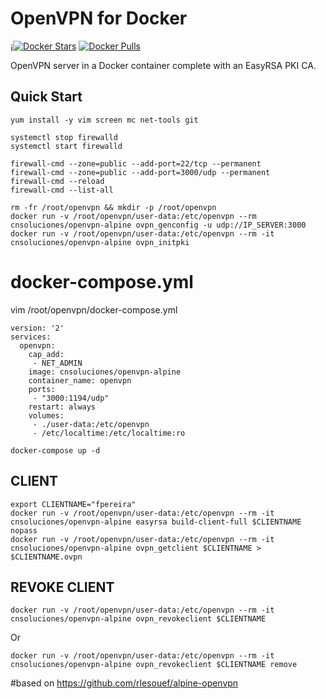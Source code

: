 # OpenVPN for Docker

¡[![Docker Stars](https://img.shields.io/docker/stars/kylemanna/openvpn.svg)](https://hub.docker.com/r/cnsoluciones/openvpn-alpine)
[![Docker Pulls](https://img.shields.io/docker/pulls/kylemanna/openvpn.svg)](https://hub.docker.com/r/cnsoluciones/openvpn-alpine)


OpenVPN server in a Docker container complete with an EasyRSA PKI CA.


## Quick Start


```
yum install -y vim screen mc net-tools git 

systemctl stop firewalld
systemctl start firewalld

firewall-cmd --zone=public --add-port=22/tcp --permanent
firewall-cmd --zone=public --add-port=3000/udp --permanent
firewall-cmd --reload
firewall-cmd --list-all
```

```
rm -fr /root/openvpn && mkdir -p /root/openvpn
docker run -v /root/openvpn/user-data:/etc/openvpn --rm cnsoluciones/openvpn-alpine ovpn_genconfig -u udp://IP_SERVER:3000
docker run -v /root/openvpn/user-data:/etc/openvpn --rm -it cnsoluciones/openvpn-alpine ovpn_initpki
```

# docker-compose.yml
vim /root/openvpn/docker-compose.yml
```
version: '2'
services:
  openvpn:
    cap_add:
     - NET_ADMIN
    image: cnsoluciones/openvpn-alpine
    container_name: openvpn
    ports:
     - "3000:1194/udp"
    restart: always
    volumes:
     - ./user-data:/etc/openvpn
     - /etc/localtime:/etc/localtime:ro
```
```
docker-compose up -d
```

## CLIENT

```
export CLIENTNAME="fpereira"
docker run -v /root/openvpn/user-data:/etc/openvpn --rm -it cnsoluciones/openvpn-alpine easyrsa build-client-full $CLIENTNAME nopass
docker run -v /root/openvpn/user-data:/etc/openvpn --rm -it cnsoluciones/openvpn-alpine ovpn_getclient $CLIENTNAME > $CLIENTNAME.ovpn
```
## REVOKE CLIENT


```
docker run -v /root/openvpn/user-data:/etc/openvpn --rm -it cnsoluciones/openvpn-alpine ovpn_revokeclient $CLIENTNAME
```
Or

```
docker run -v /root/openvpn/user-data:/etc/openvpn --rm -it cnsoluciones/openvpn-alpine ovpn_revokeclient $CLIENTNAME remove
```

#based on https://github.com/rlesouef/alpine-openvpn
